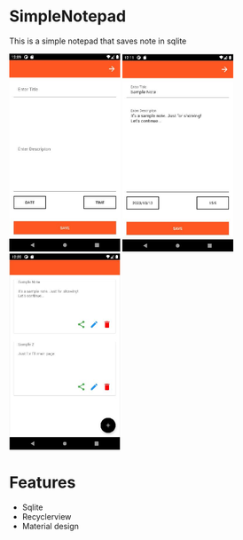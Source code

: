 # SimpleNotepad
This is a simple notepad that saves note in sqlite

<img src="https://github.com/Anahitavakoli/SimpleNotepad/blob/master/Screenshot01.JPG" width="200"> <img src="https://github.com/Anahitavakoli/SimpleNotepad/blob/master/Screenshot02.JPG" width="200"> <img src="https://github.com/Anahitavakoli/SimpleNotepad/blob/master/Screenshot03.JPG" width="200">


# Features
- Sqlite
- Recyclerview
- Material design

